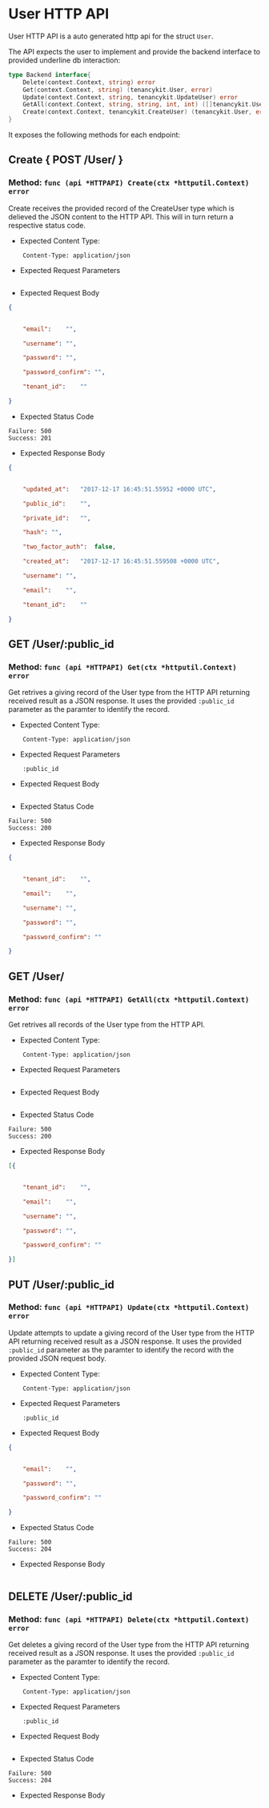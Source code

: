 User HTTP API 
===============================

User HTTP API is a auto generated http api for the struct `User`.

The API expects the user to implement and provide the backend interface to provided underline db interaction:

```go
type Backend interface{
    Delete(context.Context, string) error
    Get(context.Context, string) (tenancykit.User, error)
    Update(context.Context, string, tenancykit.UpdateUser) error
    GetAll(context.Context, string, string, int, int) ([]tenancykit.User, int, error)
    Create(context.Context, tenancykit.CreateUser) (tenancykit.User, error)
}
```

It exposes the following methods for each endpoint:

## Create { POST /User/ }
### Method: `func (api *HTTPAPI) Create(ctx *httputil.Context) error`

Create receives the provided record of the CreateUser type which is delieved the 
JSON content to the HTTP API. This will in turn return a respective status code.

- Expected Content Type: 

```http
    Content-Type: application/json
```

- Expected Request Parameters

```
```

- Expected Request Body

```json
{


    "email":	"",

    "username":	"",

    "password":	"",

    "password_confirm":	"",

    "tenant_id":	""

}
```

- Expected Status Code

```
Failure: 500
Success: 201
```

- Expected Response Body

```json
{


    "updated_at":	"2017-12-17 16:45:51.55952 +0000 UTC",

    "public_id":	"",

    "private_id":	"",

    "hash":	"",

    "two_factor_auth":	false,

    "created_at":	"2017-12-17 16:45:51.559508 +0000 UTC",

    "username":	"",

    "email":	"",

    "tenant_id":	""

}
```

## GET /User/:public_id
### Method: `func (api *HTTPAPI) Get(ctx *httputil.Context) error`

Get retrives a giving record of the User type from the HTTP API returning received result as a JSON
response. It uses the provided `:public_id` parameter as the paramter to identify the record.

- Expected Content Type: 

```http
    Content-Type: application/json
```

- Expected Request Parameters

```
    :public_id
```

- Expected Request Body

```json
```

- Expected Status Code

```
Failure: 500
Success: 200
```

- Expected Response Body

```json
{


    "tenant_id":	"",

    "email":	"",

    "username":	"",

    "password":	"",

    "password_confirm":	""

}
```

## GET /User/
### Method: `func (api *HTTPAPI) GetAll(ctx *httputil.Context) error`

Get retrives all records of the User type from the HTTP API.

- Expected Content Type: 

```http
    Content-Type: application/json
```

- Expected Request Parameters

```
```

- Expected Request Body

```json
```

- Expected Status Code

```
Failure: 500
Success: 200
```

- Expected Response Body

```json
[{


    "tenant_id":	"",

    "email":	"",

    "username":	"",

    "password":	"",

    "password_confirm":	""

}]
```

## PUT /User/:public_id
### Method: `func (api *HTTPAPI) Update(ctx *httputil.Context) error`

Update attempts to update a giving record of the User type from the HTTP API returning received result as a JSON
response. It uses the provided `:public_id` parameter as the paramter to identify the record with the provided JSON request body.

- Expected Content Type: 

```http
    Content-Type: application/json
```

- Expected Request Parameters

```
    :public_id
```

- Expected Request Body

```json
{


    "email":	"",

    "password":	"",

    "password_confirm":	""

}
```

- Expected Status Code

```
Failure: 500
Success: 204
```


- Expected Response Body

```json
```

## DELETE /User/:public_id
### Method: `func (api *HTTPAPI) Delete(ctx *httputil.Context) error`

Get deletes a giving record of the User type from the HTTP API returning received result as a JSON
response. It uses the provided `:public_id` parameter as the paramter to identify the record.

- Expected Content Type: 

```http
    Content-Type: application/json
```

- Expected Request Parameters

```
    :public_id
```

- Expected Request Body

```json
```

- Expected Status Code

```
Failure: 500
Success: 204
```

- Expected Response Body

```json
```